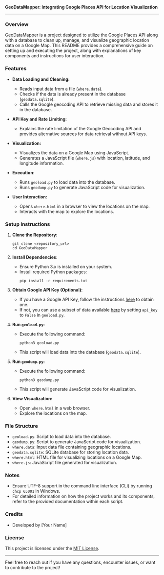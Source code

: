 **GeoDataMapper: Integrating Google Places API for Location Visualization**

---

### Overview
GeoDataMapper is a project designed to utilize the Google Places API along with a database to clean up, manage, and visualize geographic location data on a Google Map. This README provides a comprehensive guide on setting up and executing the project, along with explanations of key components and instructions for user interaction.

### Features
- **Data Loading and Cleaning:**
  - Reads input data from a file (`where.data`).
  - Checks if the data is already present in the database (`geodata.sqlite`).
  - Calls the Google geocoding API to retrieve missing data and stores it in the database.

- **API Key and Rate Limiting:**
  - Explains the rate limitation of the Google Geocoding API and provides alternative sources for data retrieval without API keys.

- **Visualization:**
  - Visualizes the data on a Google Map using JavaScript.
  - Generates a JavaScript file (`where.js`) with location, latitude, and longitude information.

- **Execution:**
  - Runs `geoload.py` to load data into the database.
  - Runs `geodump.py` to generate JavaScript code for visualization.

- **User Interaction:**
  - Opens `where.html` in a browser to view the locations on the map.
  - Interacts with the map to explore the locations.

### Setup Instructions
1. **Clone the Repository:**
   ```
   git clone <repository_url>
   cd GeoDataMapper
   ```

2. **Install Dependencies:**
   - Ensure Python 3.x is installed on your system.
   - Install required Python packages:
     ```
     pip install -r requirements.txt
     ```

3. **Obtain Google API Key (Optional):**
   - If you have a Google API Key, follow the instructions [here](https://developers.google.com/maps/documentation/geocoding/intro) to obtain one.
   - If not, you can use a subset of data available [here](http://py4e-data.dr-chuck.net/geojson) by setting `api_key` to `False` in `geoload.py`.

4. **Run `geoload.py`:**
   - Execute the following command:
     ```
     python3 geoload.py
     ```
   - This script will load data into the database (`geodata.sqlite`).

5. **Run `geodump.py`:**
   - Execute the following command:
     ```
     python3 geodump.py
     ```
   - This script will generate JavaScript code for visualization.

6. **View Visualization:**
   - Open `where.html` in a web browser.
   - Explore the locations on the map.

### File Structure
- `geoload.py`: Script to load data into the database.
- `geodump.py`: Script to generate JavaScript code for visualization.
- `where.data`: Input data file containing geographic locations.
- `geodata.sqlite`: SQLite database for storing location data.
- `where.html`: HTML file for visualizing locations on a Google Map.
- `where.js`: JavaScript file generated for visualization.

### Notes
- Ensure UTF-8 support in the command line interface (CLI) by running `chcp 65001` in Windows.
- For detailed information on how the project works and its components, refer to the provided documentation within each script.

### Credits
- Developed by [Your Name]

### License
This project is licensed under the [MIT License](LICENSE).

---

Feel free to reach out if you have any questions, encounter issues, or want to contribute to the project!
